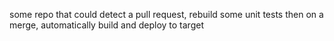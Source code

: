 some repo that could detect a pull request, rebuild some unit tests
then on a merge, automatically build and deploy to target